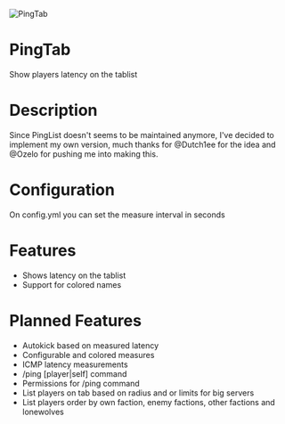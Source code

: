 ![PingTab](http://dev.bukkit.org/media/images/67/252/PINGTAB_logo.png)

PingTab
=======

Show players latency on the tablist

Description
=======
Since PingList doesn't seems to be maintained anymore, I've decided to implement my own version, much thanks for @Dutch1ee for the idea and @Ozelo for pushing me into making this.

Configuration
=======
On config.yml you can set the measure interval in seconds

Features
=======
* Shows latency on the tablist
* Support for colored names

Planned Features
=======
* Autokick based on measured latency
* Configurable and colored measures
* ICMP latency measurements
* /ping [player|self] command
* Permissions for /ping command
* List players on tab based on radius and or limits for big servers
* List players order by own faction, enemy factions, other factions and lonewolves
